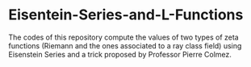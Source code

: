# Eisentein-Series-and-L-Functions

The codes of this repository compute the values of two types of zeta functions (Riemann and the ones associated to a ray class field) using Eisenstein Series and a trick proposed by Professor Pierre Colmez.
